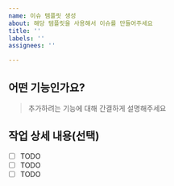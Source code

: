 ```yaml
---
name: 이슈 템플릿 생성
about: 해당 템플릿을 사용해서 이슈를 만들어주세요
title: ''
labels: ''
assignees: ''

---
```


## 어떤 기능인가요?

> 추가하려는 기능에 대해 간결하게 설명해주세요

## 작업 상세 내용(선택)

- [ ] TODO
- [ ] TODO
- [ ] TODO

